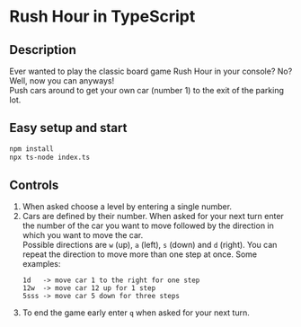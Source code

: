 # Rush Hour in TypeScript
## Description
Ever wanted to play the classic board game Rush Hour in your console? No? Well, now you can anyways!   
Push cars around to get your own car (number 1) to the exit of the parking lot.

## Easy setup and start
```bash
npm install
npx ts-node index.ts
```

## Controls
1. When asked choose a level by entering a single number.
2. Cars are defined by their number. When asked for your next turn enter the number of the car you want to move followed by the direction in which you want to move the car.  
Possible directions are `w` (up), `a` (left), `s` (down) and `d` (right). You can repeat the direction to move more than one step at once. Some examples:
    ```
    1d   -> move car 1 to the right for one step
    12w  -> move car 12 up for 1 step
    5sss -> move car 5 down for three steps
    ```
3. To end the game early enter `q` when asked for your next turn.